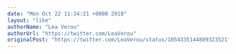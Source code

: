 ```yaml
---
date: "Mon Oct 22 11:34:21 +0000 2018"
layout: "like"
authorName: "Lea Verou"
authorUrl: "https://twitter.com/LeaVerou"
originalPost: "https://twitter.com/LeaVerou/status/1054335144889323521"
---
```

